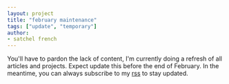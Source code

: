 ```yaml
---
layout: project
title: "february maintenance"
tags: ["update", "temporary"]
author:
- satchel french
---
```


You'll have to pardon the lack of content, I'm currently doing a refresh of all articles and projects. Expect update this before the end of February. In the meantime, you can always subscribe to my <a href="/feed.xml">rss</a> to stay updated. 

